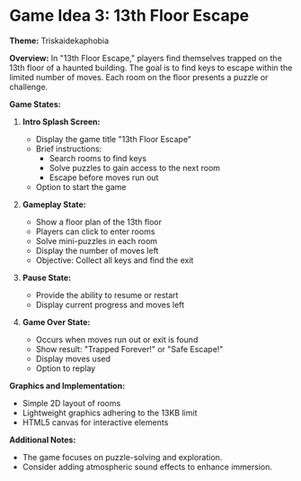 # Game Idea 3: 13th Floor Escape

**Theme:** Triskaidekaphobia

**Overview:**
In "13th Floor Escape," players find themselves trapped on the 13th floor of a haunted building. The goal is to find keys to escape within the limited number of moves. Each room on the floor presents a puzzle or challenge.

**Game States:**

1. **Intro Splash Screen:**
   - Display the game title "13th Floor Escape"
   - Brief instructions:
     - Search rooms to find keys
     - Solve puzzles to gain access to the next room
     - Escape before moves run out
   - Option to start the game

2. **Gameplay State:**
   - Show a floor plan of the 13th floor
   - Players can click to enter rooms
   - Solve mini-puzzles in each room
   - Display the number of moves left
   - Objective: Collect all keys and find the exit

3. **Pause State:**
   - Provide the ability to resume or restart
   - Display current progress and moves left

4. **Game Over State:**
   - Occurs when moves run out or exit is found
   - Show result: "Trapped Forever!" or "Safe Escape!"
   - Display moves used
   - Option to replay

**Graphics and Implementation:**
- Simple 2D layout of rooms
- Lightweight graphics adhering to the 13KB limit
- HTML5 canvas for interactive elements

**Additional Notes:**
- The game focuses on puzzle-solving and exploration.
- Consider adding atmospheric sound effects to enhance immersion.